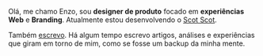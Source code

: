 Olá, me chamo Enzo, sou **designer de produto** focado em **experiências Web** e **Branding**. Atualmente estou desenvolvendo o [Scot Scot](https://www.thenzolima.com.br/scotscot/).

Também [escrevo](/artigos). Há algum tempo escrevo artigos, análises e experiências que giram em torno de mim, como se fosse um backup da minha mente.
